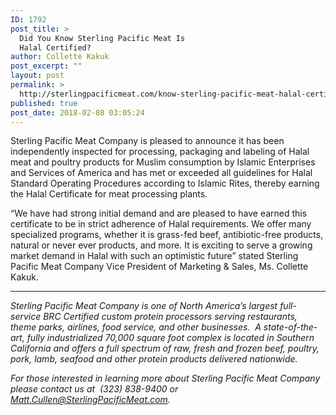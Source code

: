 ```yaml
---
ID: 1792
post_title: >
  Did You Know Sterling Pacific Meat Is
  Halal Certified?
author: Collette Kakuk
post_excerpt: ""
layout: post
permalink: >
  http://sterlingpacificmeat.com/know-sterling-pacific-meat-halal-certified/
published: true
post_date: 2018-02-08 03:05:24
---
```

<span style="font-weight: 400;">Sterling Pacific Meat Company is pleased to announce it has been independently inspected for processing, packaging and labeling of Halal meat and poultry products for Muslim consumption by Islamic Enterprises and Services of America and has met or exceeded all guidelines for Halal Standard Operating Procedures according to Islamic Rites, thereby earning the Halal Certificate for meat processing plants.</span>

<span style="font-weight: 400;">“We have had strong initial demand and are pleased to have earned this certificate to be in strict adherence of Halal requirements. We offer many specialized programs, whether it is grass-fed beef, antibiotic-free products, natural or never ever products, and more. It is exciting to serve a growing market demand in Halal with such an optimistic future” stated Sterling Pacific Meat Company Vice President of Marketing &amp; Sales, Ms. Collette Kakuk.</span>

___________

<em><span style="font-weight: 400;">Sterling Pacific Meat Company is one of North America’s largest full-service BRC Certified custom protein processors serving restaurants, theme parks, airlines, food service, and other businesses.  A state-of-the-art, fully industrialized 70,000 square foot complex is located in Southern California and offers a full spectrum of raw, fresh and frozen beef, poultry, pork, lamb, seafood and other protein products delivered nationwide. </span></em>

<em><span style="font-weight: 400;">For those interested in learning more about Sterling Pacific Meat Company please contact us at  </span><span style="font-weight: 400;">(323) 838-9400 or Matt.Cullen@SterlingPacificMeat.com.</span></em>